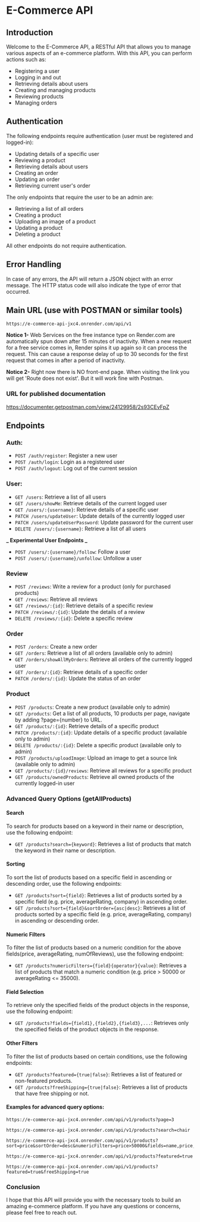 # E-Commerce API

## Introduction

Welcome to the E-Commerce API, a RESTful API that allows you to manage various aspects of an e-commerce platform. With this API, you can perform actions such as:

- Registering a user
- Logging in and out
- Retrieving details about users
- Creating and managing products
- Reviewing products
- Managing orders

## Authentication

The following endpoints require authentication (user must be registered and logged-in):

- Updating details of a specific user
- Reviewing a product
- Retrieving details about users
- Creating an order
- Updating an order
- Retrieving current user's order

The only endpoints that require the user to be an admin are:

- Retrieving a list of all orders
- Creating a product
- Uploading an image of a product
- Updating a product
- Deleting a product

All other endpoints do not require authentication.

## Error Handling

In case of any errors, the API will return a JSON object with an error message. The HTTP status code will also indicate the type of error that occurred.

## Main URL (use with POSTMAN or similar tools)

```
https://e-commerce-api-jxc4.onrender.com/api/v1
```

**Notice 1-**
Web Services on the free instance type on Render.com are automatically spun down after 15 minutes of inactivity. When a new request for a free service comes in, Render spins it up again so it can process the request.
This can cause a response delay of up to 30 seconds for the first request that comes in after a period of inactivity.

**Notice 2-**
Right now there is NO front-end page. When visiting the link you will get 'Route does not exist'.
But it will work fine with Postman.

### URL for published documentation

https://documenter.getpostman.com/view/24129958/2s93CEvFpZ

## Endpoints

### Auth:

- `POST /auth/register`: Register a new user
- `POST /auth/login`: Login as a registered user
- `POST /auth/logout`: Log out of the current session

### User:

- `GET /users`: Retrieve a list of all users
- `GET /users/showMe`: Retrieve details of the current logged user
- `GET /users/:{username}`: Retrieve details of a specific user
- `PATCH /users/updateUser`: Update details of the currently logged user
- `PATCH /users/updateUserPassword`: Update password for the current user
- `DELETE /users/:{username}`: Retrieve a list of all users

**_ Experimental User Endpoints _**

- `POST /users/:{username}/follow`: Follow a user
- `POST /users/:{username}/unfollow`: Unfollow a user

### Review

- `POST /reviews`: Write a review for a product (only for purchased products)
- `GET /reviews`: Retrieve all reviews
- `GET /reviews/:{id}`: Retrieve details of a specific review
- `PATCH /reviews/:{id}`: Update the details of a review
- `DELETE /reviews/:{id}`: Delete a specific review

### Order

- `POST /orders`: Create a new order
- `GET /orders`: Retrieve a list of all orders (available only to admin)
- `GET /orders/showAllMyOrders`: Retrieve all orders of the currently logged user
- `GET /orders/:{id}`: Retrieve details of a specific order
- `PATCH /orders/:{id}`: Update the status of an order

### Product

- `POST /products`: Create a new product (available only to admin)
- `GET /products`: Get a list of all products, 10 products per page, navigate by adding ?page={number} to URL.
- `GET /products/:{id}`: Retrieve details of a specific product
- `PATCH /products/:{id}`: Update details of a specific product (available only to admin)
- `DELETE /products/:{id}`: Delete a specific product (available only to admin)
- `POST /products/uploadImage`: Upload an image to get a source link (available only to admin)
- `GET /products/:{id}/reviews`: Retrieve all reviews for a specific product
- `GET /products/ownedProducts`: Retrieve all owned products of the currently logged-in user

### Advanced Query Options (getAllProducts)

#### Search

To search for products based on a keyword in their name or description, use the following endpoint:

- `GET /products?search={keyword}`: Retrieves a list of products that match the keyword in their name or description.

#### Sorting

To sort the list of products based on a specific field in ascending or descending order, use the following endpoints:

- `GET /products?sort={field}`: Retrieves a list of products sorted by a specific field (e.g. price, averageRating, company) in ascending order.
- `GET /products?sort={field}&sortOrder={asc|desc}`: Retrieves a list of products sorted by a specific field (e.g. price, averageRating, company) in ascending or descending order.

#### Numeric Filters

To filter the list of products based on a numeric condition for the above fields(price, averageRating, numOfReviews), use the following endpoint:

- `GET /products?numericFilters={field}{operator}{value}`: Retrieves a list of products that match a numeric condition (e.g. price > 50000 or averageRating <= 35000).

#### Field Selection

To retrieve only the specified fields of the product objects in the response, use the following endpoint:

- `GET /products?fields={field1},{field2},{field3},...`: Retrieves only the specified fields of the product objects in the response.

#### Other Filters

To filter the list of products based on certain conditions, use the following endpoints:

- `GET /products?featured={true|false}`: Retrieves a list of featured or non-featured products.
- `GET /products?freeShipping={true|false}`: Retrieves a list of products that have free shipping or not.

#### Examples for advanced query options:

```
https://e-commerce-api-jxc4.onrender.com/api/v1/products?page=3
```

```
https://e-commerce-api-jxc4.onrender.com/api/v1/products?search=chair
```

```
https://e-commerce-api-jxc4.onrender.com/api/v1/products?sort=price&sortOrder=desc&numericFilters=price>50000&fields=name,price,company
```

```
https://e-commerce-api-jxc4.onrender.com/api/v1/products?featured=true
```

```
https://e-commerce-api-jxc4.onrender.com/api/v1/products?featured=true&freeShipping=true
```

### Conclusion

I hope that this API will provide you with the necessary tools to build an amazing e-commerce platform. If you have any questions or concerns, please feel free to reach out.
